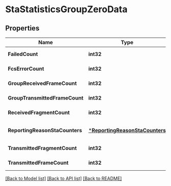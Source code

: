 # StaStatisticsGroupZeroData

## Properties
Name | Type | Description | Notes
------------ | ------------- | ------------- | -------------
**FailedCount** | **int32** | dot11FailedCount counter | [default to null]
**FcsErrorCount** | **int32** | dot11FCSErrorCount counter | [default to null]
**GroupReceivedFrameCount** | **int32** | dot11GroupReceivedFrameCount counter | [default to null]
**GroupTransmittedFrameCount** | **int32** | dot11GroupTransmittedFrameCount counter | [default to null]
**ReceivedFragmentCount** | **int32** | dot11ReceivedFragmentCount counter | [default to null]
**ReportingReasonStaCounters** | [***ReportingReasonStaCounters**](ReportingReasonStaCounters.md) |  | [optional] [default to null]
**TransmittedFragmentCount** | **int32** | dot11TransmittedFragmentCount counter | [default to null]
**TransmittedFrameCount** | **int32** | dot11TransmittedFrameCount counter | [default to null]

[[Back to Model list]](../README.md#documentation-for-models) [[Back to API list]](../README.md#documentation-for-api-endpoints) [[Back to README]](../README.md)


